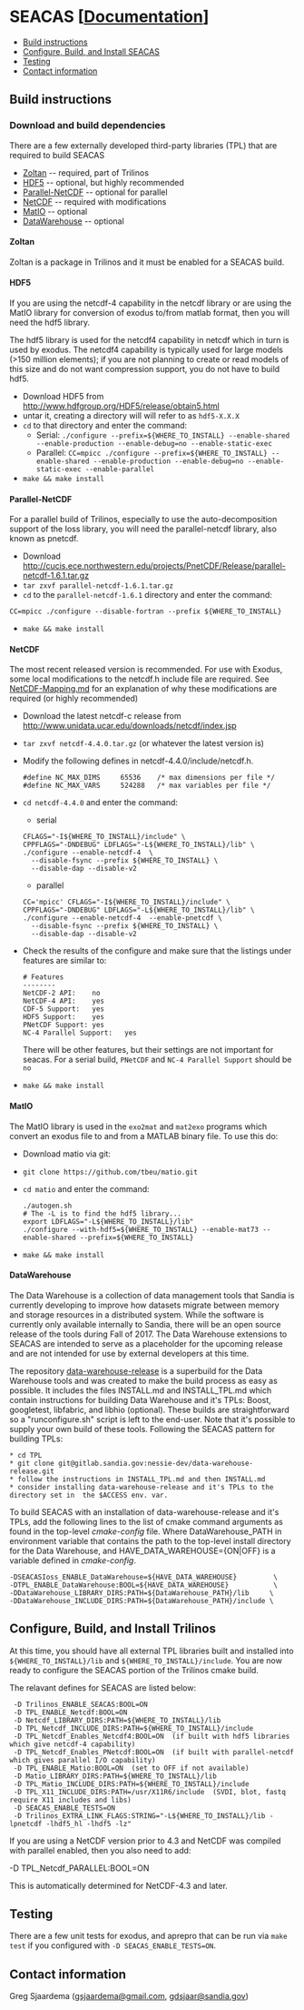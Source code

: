 # SEACAS  [[Documentation](http://gsjaardema.github.io/seacas/)]

* [Build instructions](#build-instructions)
* [Configure, Build, and Install SEACAS](#configure-build-and-install-seacas)
* [Testing](#testing)
* [Contact information](#contact-information)

## Build instructions

### Download and build dependencies

There are a few externally developed third-party libraries (TPL) that are required to
build SEACAS

 * [Zoltan](#zoltan) -- required, part of Trilinos
 * [HDF5](#hdf5) -- optional, but highly recommended
 * [Parallel-NetCDF](#parallel-netcdf) -- optional for parallel
 * [NetCDF](#netcdf) -- required with modifications
 * [MatIO](#matio) -- optional
 * [DataWarehouse](#data_warehouse) -- optional

#### Zoltan
Zoltan is a package in Trilinos and it must be enabled for a SEACAS build.

#### HDF5 

If you are using the netcdf-4 capability in the netcdf library or are
using the MatIO library for conversion of exodus to/from matlab
format, then you will need the hdf5 library.

The hdf5 library is used for the netcdf4 capability in netcdf which in
turn is used by exodus.  The netcdf4 capability is typically used for
large models (>150 million elements); if you are not planning to
create or read models of this size and do not want compression
support, you do not have to build hdf5.

   * Download HDF5 from http://www.hdfgroup.org/HDF5/release/obtain5.html
   * untar it, creating a directory will will refer to as `hdf5-X.X.X`
   * `cd` to that directory and enter the command:
     * Serial:
    ```
    ./configure --prefix=${WHERE_TO_INSTALL} --enable-shared --enable-production --enable-debug=no --enable-static-exec
    ```
     * Parallel: 
    ```
    CC=mpicc ./configure --prefix=${WHERE_TO_INSTALL} --enable-shared --enable-production --enable-debug=no --enable-static-exec --enable-parallel
    ```
   * `make && make install`

#### Parallel-NetCDF
  For a parallel build of Trilinos, especially to use the
  auto-decomposition support of the Ioss library, you will need the
  parallel-netcdf library, also known as pnetcdf.

  * Download http://cucis.ece.northwestern.edu/projects/PnetCDF/Release/parallel-netcdf-1.6.1.tar.gz
  * `tar zxvf parallel-netcdf-1.6.1.tar.gz`
  * `cd` to the `parallel-netcdf-1.6.1` directory and enter the command:
  ```
  CC=mpicc ./configure --disable-fortran --prefix ${WHERE_TO_INSTALL}
  ```
  * `make && make install`
  
#### NetCDF
The most recent released version is recommended. For use with Exodus, some local modifications to the netcdf.h include file are required.  See [NetCDF-Mapping.md](NetCDF-Mapping.md) for an explanation of why these modifications are required (or highly recommended)

 * Download the latest netcdf-c release from http://www.unidata.ucar.edu/downloads/netcdf/index.jsp
 * `tar zxvf netcdf-4.4.0.tar.gz`  (or whatever the latest version is)
 * Modify the following defines in netcdf-4.4.0/include/netcdf.h.

    ```
    #define NC_MAX_DIMS     65536    /* max dimensions per file */
    #define NC_MAX_VARS     524288   /* max variables per file */
    ```

 * `cd netcdf-4.4.0` and enter the command:
    * serial
    ```
    CFLAGS="-I${WHERE_TO_INSTALL}/include" \
    CPPFLAGS="-DNDEBUG" LDFLAGS="-L${WHERE_TO_INSTALL}/lib" \
    ./configure --enable-netcdf-4  \
      --disable-fsync --prefix ${WHERE_TO_INSTALL} \
      --disable-dap --disable-v2
    ```

    * parallel
    ```
    CC='mpicc' CFLAGS="-I${WHERE_TO_INSTALL}/include" \
    CPPFLAGS="-DNDEBUG" LDFLAGS="-L${WHERE_TO_INSTALL}/lib" \
    ./configure --enable-netcdf-4  --enable-pnetcdf \
      --disable-fsync --prefix ${WHERE_TO_INSTALL} \
      --disable-dap --disable-v2
    ```

 * Check the results of the configure and make sure that the listings
   under features are similar to:

   ```
   # Features
   --------
   NetCDF-2 API:	no
   NetCDF-4 API:	yes
   CDF-5 Support:	yes
   HDF5 Support:	yes
   PNetCDF Support:	yes
   NC-4 Parallel Support:	yes
   ```
   There will be other features, but their settings are not important
   for seacas. For a serial build, `PNetCDF` and `NC-4 Parallel Support`
   should be `no`

 * `make && make install`

#### MatIO
The MatIO library is used in the `exo2mat` and `mat2exo` programs which convert an exodus file to and from a MATLAB binary file.  To use this do:

 * Download matio via git:
 * `git clone https://github.com/tbeu/matio.git`
 * `cd matio` and enter the command:
    ```
    ./autogen.sh
    # The -L is to find the hdf5 library...
    export LDFLAGS="-L${WHERE_TO_INSTALL}/lib"
    ./configure --with-hdf5=${WHERE_TO_INSTALL} --enable-mat73 --enable-shared --prefix=${WHERE_TO_INSTALL}
    ```
    
 * `make && make install`

#### DataWarehouse
The Data Warehouse is a collection of data management tools that Sandia is currently developing to improve how datasets migrate between memory and storage resources in a distributed system. While the software is currently only available internally to Sandia, there will be an open source release of the tools during Fall of 2017. The Data Warehouse extensions to SEACAS are intended to serve as a placeholder for the upcoming release and are not intended for use by external developers at this time.

The repository [data-warehouse-release](https://gitlab.sandia.gov/nessie-dev/data-warehouse-release) is a superbuild for the Data Warehouse tools and was created to make the build process as easy as possible. It includes the files INSTALL.md and INSTALL_TPL.md which contain instructions for building Data Warehouse and it's TPLs: Boost, googletest, libfabric, and libhio (optional). These builds are straightforward so a "runconfigure.sh" script is left to the end-user. Note that it's possible to supply your own build of these tools. Following the SEACAS pattern for building TPLs:


    * cd TPL
    * git clone git@gitlab.sandia.gov:nessie-dev/data-warehouse-release.git
    * follow the instructions in INSTALL_TPL.md and then INSTALL.md
    * consider installing data-warehouse-release and it's TPLs to the directory set in  the $ACCESS env. var.


To build SEACAS with an installation of data-warehouse-release and it's TPLs, add the following lines to the list of cmake command arguments as found in the top-level _cmake-config_ file. Where DataWarehouse_PATH in environment variable that contains the path to the top-level install directory for the Data Warehouse, and HAVE_DATA_WAREHOUSE={ON|OFF} is a variable defined in _cmake-config_.


    -DSEACASIoss_ENABLE_DataWarehouse=${HAVE_DATA_WAREHOUSE}         \
    -DTPL_ENABLE_DataWarehouse:BOOL=${HAVE_DATA_WAREHOUSE}           \
    -DDataWarehouse_LIBRARY_DIRS:PATH=${DataWarehouse_PATH}/lib     \
    -DDataWarehouse_INCLUDE_DIRS:PATH=${DataWarehouse_PATH}/include \



## Configure, Build, and Install Trilinos
At this time, you should have all external TPL libraries built and
installed into `${WHERE_TO_INSTALL}/lib` and `${WHERE_TO_INSTALL}/include`. You are now ready
to configure the SEACAS portion of the Trilinos cmake build.

The relavant defines for SEACAS are listed below:

```
 -D Trilinos_ENABLE_SEACAS:BOOL=ON
 -D TPL_ENABLE_Netcdf:BOOL=ON 
 -D Netcdf_LIBRARY_DIRS:PATH=${WHERE_TO_INSTALL}/lib 
 -D TPL_Netcdf_INCLUDE_DIRS:PATH=${WHERE_TO_INSTALL}/include
 -D TPL_Netcdf_Enables_Netcdf4:BOOL=ON  (if built with hdf5 libraries which give netcdf-4 capability)
 -D TPL_Netcdf_Enables_PNetcdf:BOOL=ON  (if built with parallel-netcdf which gives parallel I/O capability)
 -D TPL_ENABLE_Matio:BOOL=ON  (set to OFF if not available)
 -D Matio_LIBRARY_DIRS:PATH=${WHERE_TO_INSTALL}/lib
 -D TPL_Matio_INCLUDE_DIRS:PATH=${WHERE_TO_INSTALL}/include
 -D TPL_X11_INCLUDE_DIRS:PATH=/usr/X11R6/include  (SVDI, blot, fastq require X11 includes and libs)
 -D SEACAS_ENABLE_TESTS=ON
 -D Trilinos_EXTRA_LINK_FLAGS:STRING="-L${WHERE_TO_INSTALL}/lib -lpnetcdf -lhdf5_hl -lhdf5 -lz" 
```

If you are using a NetCDF version prior to 4.3 and NetCDF was compiled
with parallel enabled, then you also need to add:

 -D TPL_Netcdf_PARALLEL:BOOL=ON

This is automatically determined for NetCDF-4.3 and later.

## Testing
There are a few unit tests for exodus, and aprepro that can be run via `make test` if you configured with `-D SEACAS_ENABLE_TESTS=ON`.

## Contact information

 Greg Sjaardema  (gsjaardema@gmail.com, gdsjaar@sandia.gov)
      
